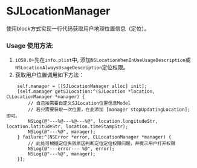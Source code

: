 # SJLocationManager
使用block方式实现一行代码获取用户地理位置信息（定位）。


### Usage 使用方法:

1. `iOS8.0+`先在`info.plist`中, 添加`NSLocationWhenInUseUsageDescription`或`NSLocationAlwaysUsageDescription`定位权限。
2. 获取用户位置调用如下方法：

```objc
	self.manager = [[SJLocationManager alloc] init];
	[self.manager getSJLocation:^(SJLocation *location, CLLocationManager *manager) {
		// 自己按需要自定义SJLocation位置信息Model
		// 若只需要获取一次位置，在此添加 [manager stopUpdatingLocation]; 即可。
		NSLog(@"---%@---%@---%@", location.longitudeStr, location.latitudeStr, location.timeStampStr);
		NSLog(@"---%@", manager);
	} failure:^(NSError *error, CLLocationManager *manager) {
		// 此处可根据定位失败原因判断定位定位权限问题，并提示用户打开权限
		NSLog(@"---error--- %@", error);
		NSLog(@"---%@", manager);
	}];
	
	
```